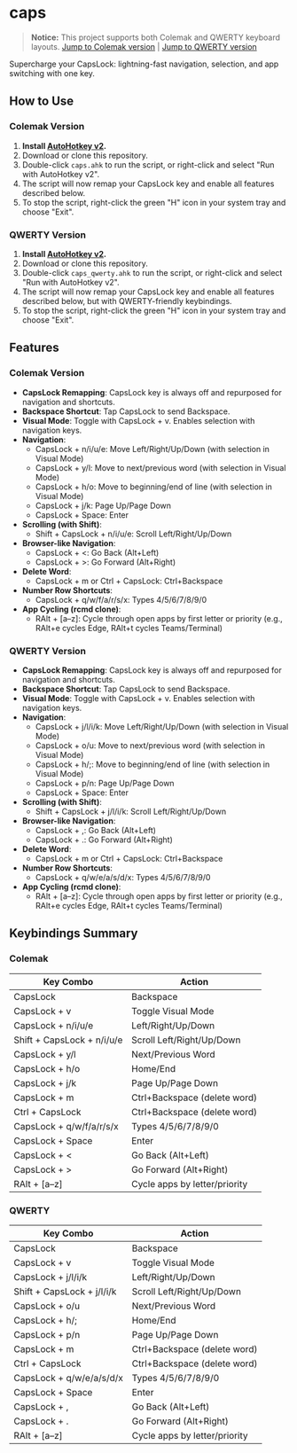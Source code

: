 # caps

> **Notice:** This project supports both Colemak and QWERTY keyboard layouts.
> [Jump to Colemak version](#colemak-version) | [Jump to QWERTY version](#qwerty-version)

Supercharge your CapsLock: lightning-fast navigation, selection, and app switching with one key.

## How to Use

### Colemak Version <a name="colemak-version"></a>

1. **Install [AutoHotkey v2](https://www.autohotkey.com/download/).**
2. Download or clone this repository.
3. Double-click `caps.ahk` to run the script, or right-click and select "Run with AutoHotkey v2".
4. The script will now remap your CapsLock key and enable all features described below.
5. To stop the script, right-click the green "H" icon in your system tray and choose "Exit".

### QWERTY Version <a name="qwerty-version"></a>

1. **Install [AutoHotkey v2](https://www.autohotkey.com/download/).**
2. Download or clone this repository.
3. Double-click `caps_qwerty.ahk` to run the script, or right-click and select "Run with AutoHotkey v2".
4. The script will now remap your CapsLock key and enable all features described below, but with QWERTY-friendly keybindings.
5. To stop the script, right-click the green "H" icon in your system tray and choose "Exit".

## Features

### Colemak Version

- **CapsLock Remapping**: CapsLock key is always off and repurposed for navigation and shortcuts.
- **Backspace Shortcut**: Tap CapsLock to send Backspace.
- **Visual Mode**: Toggle with CapsLock + v. Enables selection with navigation keys.
- **Navigation**:
  - CapsLock + n/i/u/e: Move Left/Right/Up/Down (with selection in Visual Mode)
  - CapsLock + y/l: Move to next/previous word (with selection in Visual Mode)
  - CapsLock + h/o: Move to beginning/end of line (with selection in Visual Mode)
  - CapsLock + j/k: Page Up/Page Down
  - CapsLock + Space: Enter
- **Scrolling (with Shift)**:
  - Shift + CapsLock + n/i/u/e: Scroll Left/Right/Up/Down
- **Browser-like Navigation**:
  - CapsLock + <: Go Back (Alt+Left)
  - CapsLock + >: Go Forward (Alt+Right)
- **Delete Word**:
  - CapsLock + m or Ctrl + CapsLock: Ctrl+Backspace
- **Number Row Shortcuts**:
  - CapsLock + q/w/f/a/r/s/x: Types 4/5/6/7/8/9/0
- **App Cycling (rcmd clone)**:
  - RAlt + [a–z]: Cycle through open apps by first letter or priority (e.g., RAlt+e cycles Edge, RAlt+t cycles Teams/Terminal)

### QWERTY Version

- **CapsLock Remapping**: CapsLock key is always off and repurposed for navigation and shortcuts.
- **Backspace Shortcut**: Tap CapsLock to send Backspace.
- **Visual Mode**: Toggle with CapsLock + v. Enables selection with navigation keys.
- **Navigation**:
  - CapsLock + j/l/i/k: Move Left/Right/Up/Down (with selection in Visual Mode)
  - CapsLock + o/u: Move to next/previous word (with selection in Visual Mode)
  - CapsLock + h/;: Move to beginning/end of line (with selection in Visual Mode)
  - CapsLock + p/n: Page Up/Page Down
  - CapsLock + Space: Enter
- **Scrolling (with Shift)**:
  - Shift + CapsLock + j/l/i/k: Scroll Left/Right/Up/Down
- **Browser-like Navigation**:
  - CapsLock + ,: Go Back (Alt+Left)
  - CapsLock + .: Go Forward (Alt+Right)
- **Delete Word**:
  - CapsLock + m or Ctrl + CapsLock: Ctrl+Backspace
- **Number Row Shortcuts**:
  - CapsLock + q/w/e/a/s/d/x: Types 4/5/6/7/8/9/0
- **App Cycling (rcmd clone)**:
  - RAlt + [a–z]: Cycle through open apps by first letter or priority (e.g., RAlt+e cycles Edge, RAlt+t cycles Teams/Terminal)

## Keybindings Summary

### Colemak

| Key Combo                  | Action                        |
| -------------------------- | ----------------------------- |
| CapsLock                   | Backspace                     |
| CapsLock + v               | Toggle Visual Mode            |
| CapsLock + n/i/u/e         | Left/Right/Up/Down            |
| Shift + CapsLock + n/i/u/e | Scroll Left/Right/Up/Down     |
| CapsLock + y/l             | Next/Previous Word            |
| CapsLock + h/o             | Home/End                      |
| CapsLock + j/k             | Page Up/Page Down             |
| CapsLock + m               | Ctrl+Backspace (delete word)  |
| Ctrl + CapsLock            | Ctrl+Backspace (delete word)  |
| CapsLock + q/w/f/a/r/s/x   | Types 4/5/6/7/8/9/0           |
| CapsLock + Space           | Enter                         |
| CapsLock + <               | Go Back (Alt+Left)            |
| CapsLock + >               | Go Forward (Alt+Right)        |
| RAlt + [a–z]               | Cycle apps by letter/priority |

### QWERTY

| Key Combo                  | Action                        |
| -------------------------- | ----------------------------- |
| CapsLock                   | Backspace                     |
| CapsLock + v               | Toggle Visual Mode            |
| CapsLock + j/l/i/k         | Left/Right/Up/Down            |
| Shift + CapsLock + j/l/i/k | Scroll Left/Right/Up/Down     |
| CapsLock + o/u             | Next/Previous Word            |
| CapsLock + h/;             | Home/End                      |
| CapsLock + p/n             | Page Up/Page Down             |
| CapsLock + m               | Ctrl+Backspace (delete word)  |
| Ctrl + CapsLock            | Ctrl+Backspace (delete word)  |
| CapsLock + q/w/e/a/s/d/x   | Types 4/5/6/7/8/9/0           |
| CapsLock + Space           | Enter                         |
| CapsLock + ,               | Go Back (Alt+Left)            |
| CapsLock + .               | Go Forward (Alt+Right)        |
| RAlt + [a–z]               | Cycle apps by letter/priority |
